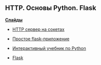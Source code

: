 ## HTTP. Основы Python. Flask

**[Слайды](https://dbeliakov.github.io/mipt-web-2016/lections/04/slides/)**

* [HTTP сервер на сокетах](examples/http_server.cpp)
* [Простое flask-приложение](examples/flask)

* [Интерактивный учебник по Python](http://pythontutor.ru)
* [Flask](http://flask.pocoo.org)
